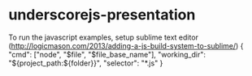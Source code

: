 underscorejs-presentation
=========================

To run the javascript examples, setup sublime text editor (http://logicmason.com/2013/adding-a-js-build-system-to-sublime/)
{
    "cmd": ["node", "$file", "$file_base_name"],
    "working_dir": "${project_path:${folder}}",
    "selector": "*.js"
}
